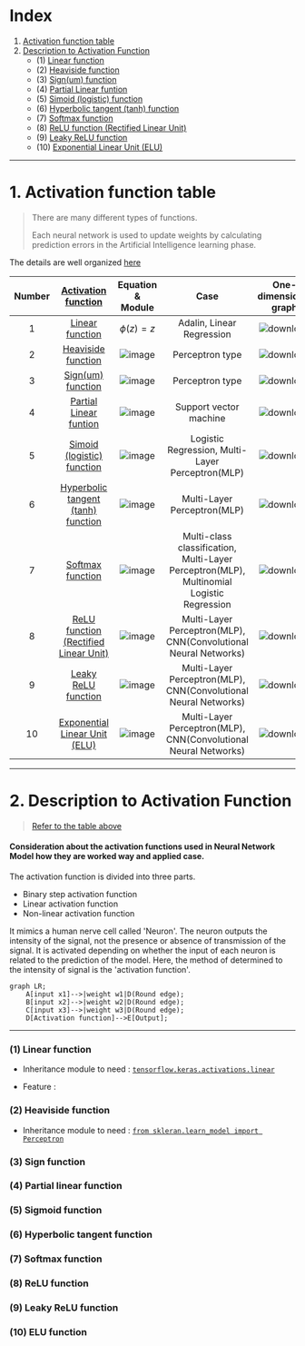 # Index
1. [Activation function table](#1-activation-function-table)
2. [Description to Activation Function](#2-description-to-activation-function)
    * (1) [Linear function](#1-linear-function)
    * (2) [Heaviside function](#2-heaviside-function)
    * (3) [Sign(um) function](#3-sign-function)
    * (4) [Partial Linear funtion](#4-partial-linear-function)
    * (5) [Simoid (logistic) function](#5-sigmoid-function)
    * (6) [Hyperbolic tangent (tanh) function](#6-hyperbolic-tangent-function)
    * (7) [Softmax function](#7-softmax-function)
    * (8) [ReLU function (Rectified Linear Unit)](#8-relu-function)
    * (9) [Leaky ReLU function](#9-leaky-relu-function)
    * (10) [Exponential Linear Unit (ELU)](#10-elu-function)
  
---

# 1. Activation function table
> There are many different types of functions.
>
> Each neural network is used to update weights by calculating prediction errors in the Artificial Intelligence learning phase.

The details are well organized [here](https://ko.wikipedia.org/wiki/%EC%9D%B8%EA%B3%B5_%EC%8B%A0%EA%B2%BD%EB%A7%9D)

| __Number__ | [__Activation function__](#description-to-activation-function) | __Equation & Module__ | __Case__ | __One-dimensional graph__ |
|:---:|:---:|:---:|:---:|:---:|
| 1 | [Linear function](#1-linear-function) | $\phi(z) = z$ | Adalin, Linear Regression | ![download](https://user-images.githubusercontent.com/105290026/194353264-846c6b68-e211-4d72-939c-efc596b0d367.png) |
| 2 | [Heaviside function](#2-heaviside-function) | ![image](https://user-images.githubusercontent.com/105290026/194367022-abac654d-4f2b-4143-b68f-6d41bc04b82b.png) | Perceptron type | ![download](https://user-images.githubusercontent.com/105290026/194358187-764341b5-1f00-4b81-9ab8-c6abca693301.png) |
| 3 | [Sign(um) function](#3-sign-function) | ![image](https://user-images.githubusercontent.com/105290026/194367824-a27d3864-7c80-4969-bcd3-6bfc3009d6f9.png) | Perceptron type | ![download](https://user-images.githubusercontent.com/105290026/194367494-9a78639f-ced3-4ffd-874f-218771030ad9.png) |
| 4 | [Partial Linear funtion](#4-partial-linear-function) | ![image](https://user-images.githubusercontent.com/105290026/194373970-9998f132-98fb-4f05-81bf-b4d927344562.png) | Support vector machine | ![download](https://user-images.githubusercontent.com/105290026/194368262-344cb90c-2390-4bcd-90d9-85d2762b0dda.png) |
| 5 | [Simoid (logistic) function](#5-sigmoid-function) | ![image](https://user-images.githubusercontent.com/105290026/194373789-b0e5e935-bb10-47a0-b422-f84d963f440d.png) | Logistic Regression, Multi-Layer Perceptron(MLP) | ![download](https://user-images.githubusercontent.com/105290026/194371219-e46bfde2-e95e-466d-94e2-59fcc555b8e6.png) |
| 6 | [Hyperbolic tangent (tanh) function](#6-hyperbolic-tangent-function) | ![image](https://user-images.githubusercontent.com/105290026/194374758-3ce91841-1adc-468c-9113-0b671eecd939.png) | Multi-Layer Perceptron(MLP) | ![download](https://user-images.githubusercontent.com/105290026/194374420-52c2a8cf-9f21-4d0f-b505-e87317095010.png) |
| 7 | [Softmax function](#7-softmax-function) | ![image](https://user-images.githubusercontent.com/105290026/194446952-ae0dd079-dc76-4863-a1e0-2263bb929e1c.png) | Multi-class classification, Multi-Layer Perceptron(MLP), Multinomial Logistic Regression | ![download](https://user-images.githubusercontent.com/105290026/194446815-0020ad07-8c85-432c-a551-cefa973252c1.png) |
| 8 | [ReLU function (Rectified Linear Unit)](#8-relu-function) | ![image](https://user-images.githubusercontent.com/105290026/194376686-1a5d0bc8-57d6-4fd6-ab8d-8ff07aa56564.png) | Multi-Layer Perceptron(MLP), CNN(Convolutional Neural Networks) | ![download](https://user-images.githubusercontent.com/105290026/194448689-8bc9bb10-4498-49bd-8ecc-983881eaf1e4.png) |
| 9 | [Leaky ReLU function](#9-leaky-relu-function) | ![image](https://user-images.githubusercontent.com/105290026/194448936-d18e079b-9d01-430c-8fec-7392b50b4758.png) | Multi-Layer Perceptron(MLP), CNN(Convolutional Neural Networks) | ![download](https://user-images.githubusercontent.com/105290026/194449501-c106e155-e413-4f66-b89e-3042db99b4b4.png) |
| 10 | [Exponential Linear Unit (ELU)](#10-elu-function) | ![image](https://user-images.githubusercontent.com/105290026/194450338-d48208fc-db63-4a6e-a9bc-5b608183f2da.png) | Multi-Layer Perceptron(MLP), CNN(Convolutional Neural Networks) | ![download](https://user-images.githubusercontent.com/105290026/194450393-031209c6-5b32-47a5-b510-4c7102aa8f8b.png) |

<!--
using LaTex grammar

$$\phi(z) = \begin{cases}-1 & \quad (z \leq -\frac{1}{2})\\\z + \frac{1}{2} & (-\frac{1}{2} \leq z \leq \frac{1}{2})\\\1 & \quad \\; (z \geq \frac{1}{2})\\ \end{cases}$$

$$\phi(z) = \frac{\mathrm{e}^{z} - \mathrm{e}^{-z}}{\mathrm{e}^{z} + \mathrm{e}^{-z}\}$$

$$ \phi(x_i) = \frac{e^{x_i}}{\displaystyle\sum_{j=1}^{n}{e^{x_j}}} $$

$$\phi(z) = \begin{cases}\alpha z\\; (0 < \alpha < 0.01) & (z < 0)\\\ z & (z > 0)\\ \end{cases}$$
-->

___
# 2. Description to Activation Function
> [Refer to the table above](#1-activation-function-table)
#### Consideration about the activation functions used in Neural Network Model how they are worked way and applied case.
The activation function is divided into three parts.

* Binary step activation function
* Linear activation function
* Non-linear activation function

It mimics a human nerve cell called 'Neuron'. The neuron outputs the intensity of the signal, not the presence or absence of transmission of the signal. It is activated depending on whether the input of each neuron is related to the prediction of the model. Here, the method of determined to the intensity of signal is the 'activation function'.

```mermaid
graph LR;
    A[input x1]-->|weight w1|D(Round edge);
    B[input x2]-->|weight w2|D(Round edge);
    C[input x3]-->|weight w3|D(Round edge);
    D[Activation function]-->E[Output];
```
___

### (1) Linear function

  * Inheritance module to need : [`tensorflow.keras.activations.linear`](https://www.tensorflow.org/api_docs/python/tf/keras/activations/linear)

  * Feature : 

### (2) Heaviside function

  * Inheritance module to need : [`from skleran.learn_model import Perceptron`](https://scikit-learn.org/stable/modules/generated/sklearn.linear_model.Perceptron.html)

### (3) Sign function

### (4) Partial linear function

### (5) Sigmoid function

### (6) Hyperbolic tangent function

### (7) Softmax function

### (8) ReLU function

### (9) Leaky ReLU function

### (10) ELU function
